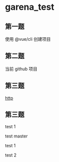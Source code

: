 # garena_test

## 第一题

使用 @vue/cli 创建项目

## 第二题
当前 github 项目

## 第三题

[http](src/utils/http.js)

## 第三题

test 1

test master



test 1


test 2
